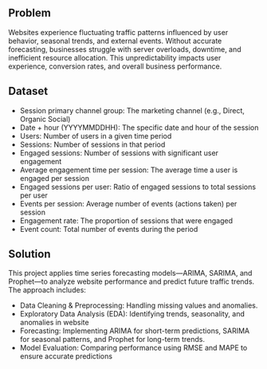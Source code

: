 <h2>Problem</h2>
<P>Websites experience fluctuating traffic patterns influenced by user behavior, seasonal trends, and external events. Without accurate forecasting, businesses struggle with server overloads, downtime, and inefficient resource allocation. This unpredictability impacts user experience, conversion rates, and overall business performance.</P>

<h2>Dataset</h2>
<ul>
  <li>Session primary channel group: The marketing channel (e.g., Direct, Organic Social)</li>
  <li>Date + hour (YYYYMMDDHH): The specific date and hour of the session</li>
  <li>Users: Number of users in a given time period</li>
  <li>Sessions: Number of sessions in that period</li>
  <li>Engaged sessions: Number of sessions with significant user engagement</li>
  <li>Average engagement time per session: The average time a user is engaged per session</li>
  <li>Engaged sessions per user: Ratio of engaged sessions to total sessions per user</li>
  <li>Events per session: Average number of events (actions taken) per session</li>
  <li>Engagement rate: The proportion of sessions that were engaged</li>
  <li>Event count: Total number of events during the period</li>
</ul>
<h2>Solution</h2>
<p>This project applies time series forecasting models—ARIMA, SARIMA, and Prophet—to analyze website performance and predict future traffic trends. The approach includes:</p>
<ul>
<li>Data Cleaning & Preprocessing: Handling missing values and anomalies.</li>

<li>Exploratory Data Analysis (EDA): Identifying trends, seasonality, and anomalies in website </li>

<li>Forecasting: Implementing ARIMA for short-term predictions, SARIMA for seasonal patterns, and Prophet for long-term trends.</li>

<li>Model Evaluation: Comparing performance using RMSE and MAPE to ensure accurate predictions</li>
</ul>

